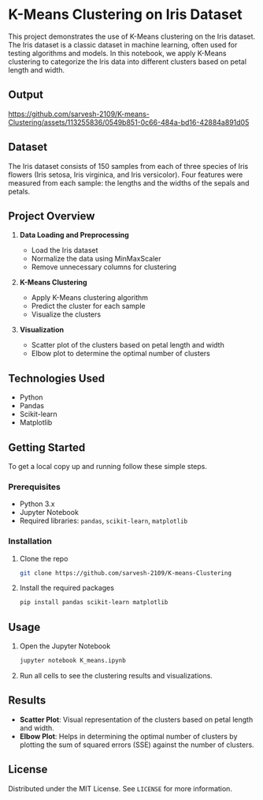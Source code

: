 # K-Means Clustering on Iris Dataset

This project demonstrates the use of K-Means clustering on the Iris dataset. The Iris dataset is a classic dataset in machine learning, often used for testing algorithms and models. In this notebook, we apply K-Means clustering to categorize the Iris data into different clusters based on petal length and width.

## Output


https://github.com/sarvesh-2109/K-means-Clustering/assets/113255836/0549b851-0c66-484a-bd16-42884a891d05




## Dataset

The Iris dataset consists of 150 samples from each of three species of Iris flowers (Iris setosa, Iris virginica, and Iris versicolor). Four features were measured from each sample: the lengths and the widths of the sepals and petals.

## Project Overview

1. **Data Loading and Preprocessing**
    - Load the Iris dataset
    - Normalize the data using MinMaxScaler
    - Remove unnecessary columns for clustering

2. **K-Means Clustering**
    - Apply K-Means clustering algorithm
    - Predict the cluster for each sample
    - Visualize the clusters

3. **Visualization**
    - Scatter plot of the clusters based on petal length and width
    - Elbow plot to determine the optimal number of clusters

## Technologies Used

- Python
- Pandas
- Scikit-learn
- Matplotlib

## Getting Started

To get a local copy up and running follow these simple steps.

### Prerequisites

- Python 3.x
- Jupyter Notebook
- Required libraries: `pandas`, `scikit-learn`, `matplotlib`

### Installation

1. Clone the repo
   ```sh
   git clone https://github.com/sarvesh-2109/K-means-Clustering
   ```
2. Install the required packages
   ```sh
   pip install pandas scikit-learn matplotlib
   ```

## Usage

1. Open the Jupyter Notebook
   ```sh
   jupyter notebook K_means.ipynb
   ```
2. Run all cells to see the clustering results and visualizations.

## Results

- **Scatter Plot**: Visual representation of the clusters based on petal length and width.
- **Elbow Plot**: Helps in determining the optimal number of clusters by plotting the sum of squared errors (SSE) against the number of clusters.

## License

Distributed under the MIT License. See `LICENSE` for more information.
